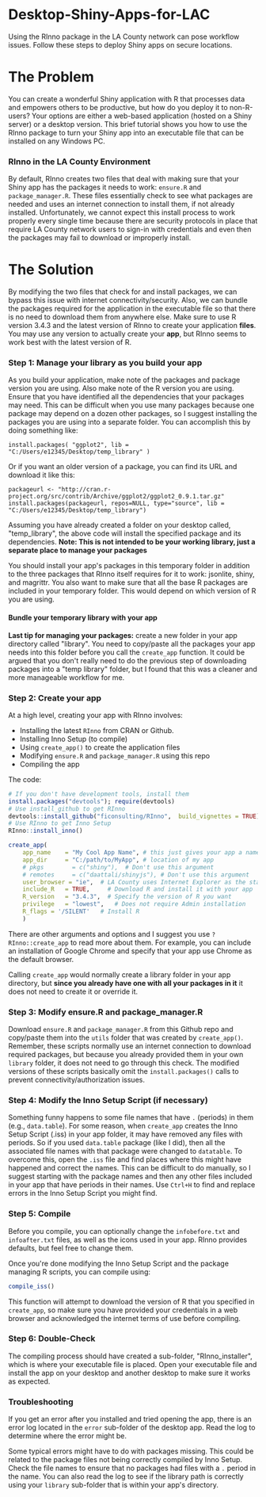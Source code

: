 # Desktop-Shiny-Apps-for-LAC
Using the RInno package in the LA County network can pose workflow issues. Follow these steps to deploy Shiny apps on secure locations.

# The Problem
You can create a wonderful Shiny application with R that processes data and empowers others to be productive, but how do you deploy it to non-R-users? Your options are either a web-based application (hosted on a Shiny server) or a desktop version. This brief tutorial shows you how to use the RInno package to turn your Shiny app into an executable file that can be installed on any Windows PC. 

### RInno in the LA County Environment
By default, RInno creates two files that deal with making sure that your Shiny app has the packages it needs to work: `ensure.R` and `package_manager.R`. These files essentially check to see what packages are needed and uses an internet connection to install them, if not already installed. Unfortunately, we cannot expect this install process to work properly every single time because there are security protocols in place that require LA County network users to sign-in with credentials and even then the packages may fail to download or improperly install.  

# The Solution
By modifying the two files that check for and install packages, we can bypass this issue with internet connectivity/security. Also, we can bundle the packages required for the application in the executable file so that there is no need to download them from anywhere else. Make sure to use R version 3.4.3 and the latest version of RInno to create your application __files__. You may use any version to actually create your __app__, but RInno seems to work best with the latest version of R. 

### Step 1: Manage your library as you build your app
As you build your application, make note of the packages and package version you are using. Also make note of the R version you are using. Ensure that you have identified all the dependencies that your packages may need. This can be difficult when you use many packages because one package may depend on a dozen other packages, so I suggest installing the packages you are using into a separate folder. You can accomplish this by doing something like:
  
`install.packages( "ggplot2", lib = "C:/Users/e12345/Desktop/temp_library" )`

Or if you want an older version of a package, you can find its URL and download it like this:
  
`packageurl <- "http://cran.r-project.org/src/contrib/Archive/ggplot2/ggplot2_0.9.1.tar.gz"
install.packages(packageurl, repos=NULL, type="source", lib = "C:/Users/e12345/Desktop/temp_library")`
  
Assuming you have already created a folder on your desktop called, "temp_library", the above code will install the specified package and its dependencies. **Note: This is not intended to be your working library, just a separate place to manage your packages** 

You should install your app's packages in this temporary folder in addition to the three packages that RInno itself requires for it to work: jsonlite, shiny, and magrittr. You also want to make sure that all the base R packages are included in your temporary folder. This would depend on which version of R you are using.

#### Bundle your temporary library with your app
**Last tip for managing your packages:** create a new folder in your app directory called "library". You need to copy/paste all the packages your app needs into this folder before you call the `create_app` function. It could be argued that you don't really need to do the previous step of downloading packages into a "temp library" folder, but I found that this was a cleaner and more manageable workflow for me. 

### Step 2: Create your app
  
At a high level, creating your app with RInno involves:
* Installing the latest `RInno` from CRAN or Github. 
* Installing Inno Setup (to compile)
* Using `create_app()` to create the application files
* Modifying `ensure.R` and `package_manager.R` using this repo
* Compiling the app

The code:

```r
# If you don't have development tools, install them
install.packages("devtools"); require(devtools)
# Use install_github to get RInno
devtools::install_github("ficonsulting/RInno",  build_vignettes = TRUE)require(RInno)
# Use RInno to get Inno Setup
RInno::install_inno()

create_app(
    app_name    = "My Cool App Name", # this just gives your app a name to use on various parts of your app  
    app_dir     = "C:/path/to/MyApp", # location of my app
    # pkgs        = c("shiny"),  # Don't use this argument
    # remotes     = c("daattali/shinyjs"), # Don't use this argument
    user_browser = "ie",  # LA County uses Internet Explorer as the standard browser.
    include_R   = TRUE,     # Download R and install it with your app
    R_version   = "3.4.3",  # Specify the version of R you want
    privilege   = "lowest",   # Does not require Admin installation
    R_flags = '/SILENT'   # Install R 
    )
```
There are other arguments and options and I suggest you use `?RInno::create_app` to read more about them. For example, you can include an installation of Google Chrome and specify that your app use Chrome as the default browser.  

Calling `create_app` would normally create a library folder in your app directory, but __since you already have one with all your packages in it__ it does not need to create it or override it. 

### Step 3: Modify ensure.R and package_manager.R
Download `ensure.R` and `package_manager.R` from this Github repo and copy/paste them into the `utils` folder that was created by `create_app()`. Remember, these scripts normally use an internet connection to download required packages, but because you already provided them in your own `library` folder, it does not need to go through this check. The modified versions of these scripts basically omit the `install.packages()` calls to prevent connectivity/authorization issues.  

### Step 4: Modify the Inno Setup Script (if necessary)
Something funny happens to some file names that have `.` (periods) in them (e.g., `data.table`). For some reason, when `create_app` creates the Inno Setup Script (.iss) in your app folder, it may have removed any files with periods. So if you used `data.table` package (like I did), then all the associated file names with that package were changed to `datatable`. To overcome this, open the `.iss` file and find places where this might have happened and correct the names. This can be difficult to do manually, so I suggest starting with the package names and then any other files included in your app that have periods in their names. Use `Ctrl+H` to find and replace errors in the Inno Setup Script you might find.

### Step 5: Compile
Before you compile, you can optionally change the `infobefore.txt` and `infoafter.txt` files, as well as the icons used in your app. RInno provides defaults, but feel free to change them.

Once you're done modifying the Inno Setup Script and the package managing R scripts, you can compile using:
```r
compile_iss()
```
This function will attempt to download the version of R that you specified in `create_app`, so make sure you have provided your credentials in a web browser and acknowledged the internet terms of use before compiling.

### Step 6: Double-Check
The compiling process should have created a sub-folder, "RInno_installer", which is where your executable file is placed. Open your executable file and install the app on your desktop and another desktop to make sure it works as expected. 

### Troubleshooting
If you get an error after you installed and tried opening the app, there is an error log located in the `error` sub-folder of the desktop app. Read the log to determine where the error might be.
  
Some typical errors might have to do with packages missing. This could be related to the package files not being correctly compiled by Inno Setup. Check the file names to ensure that no packages had files with a `.` period in the name. You can also read the log to see if the library path is correctly using your `library` sub-folder that is within your app's directory.

